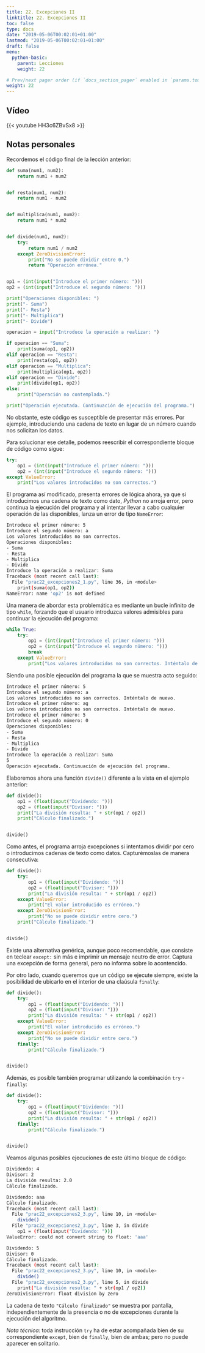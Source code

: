 ```yaml
---
title: 22. Excepciones II
linktitle: 22. Excepciones II
toc: false
type: docs
date: "2019-05-06T00:02:01+01:00"
lastmod: "2019-05-06T00:02:01+01:00"
draft: false
menu:
  python-basic:
    parent: Lecciones
    weight: 22

# Prev/next pager order (if `docs_section_pager` enabled in `params.toml`)
weight: 22
---
```


## Vídeo

{{< youtube HH3c6ZBvSx8 >}}

## Notas personales

Recordemos el código final de la lección anterior:

```python
def suma(num1, num2):
    return num1 + num2


def resta(num1, num2):
    return num1 - num2


def multiplica(num1, num2):
    return num1 * num2


def divide(num1, num2):
    try:
        return num1 / num2
    except ZeroDivisionError:
        print("No se puede dividir entre 0.")
        return "Operación errónea."


op1 = (int(input("Introduce el primer número: ")))
op2 = (int(input("Introduce el segundo número: ")))

print("Operaciones disponibles: ")
print("- Suma")
print("- Resta")
print("- Multiplica")
print("- Divide")

operacion = input("Introduce la operación a realizar: ")

if operacion == "Suma":
    print(suma(op1, op2))
elif operacion == "Resta":
    print(resta(op1, op2))
elif operacion == "Multiplica":
    print(multiplica(op1, op2))
elif operacion == "Divide":
    print(divide(op1, op2))
else:
    print("Operación no contemplada.")

print("Operación ejecutada. Continuación de ejecución del programa.")
```

No obstante, este código es susceptible de presentar más errores. Por ejemplo, introduciendo una cadena de texto en lugar de un número cuando nos solicitan los datos.

Para solucionar ese detalle, podemos reescribir el correspondiente bloque de código como sigue:

```python
try:
    op1 = (int(input("Introduce el primer número: ")))
    op2 = (int(input("Introduce el segundo número: ")))
except ValueError:
    print("Los valores introducidos no son correctos.")
```

El programa así modificado, presenta errores de lógica ahora, ya que si introducimos una cadena de texto como dato, *Python* no arroja error, pero continua la ejecución del programa y al intentar llevar a cabo cualquier operación de las disponibles, lanza un error de tipo `NameError`:

```bash
Introduce el primer número: 5
Introduce el segundo número: a
Los valores introducidos no son correctos.
Operaciones disponibles: 
- Suma
- Resta
- Multiplica
- Divide
Introduce la operación a realizar: Suma
Traceback (most recent call last):
  File "prac22_excepciones2_1.py", line 36, in <module>
    print(suma(op1, op2))
NameError: name 'op2' is not defined
```

Una manera de abordar esta problemática es mediante un bucle infinito de tipo `while`, forzando que el usuario introduzca valores admisibles para continuar la ejecución del programa:

```python
while True:
    try:
        op1 = (int(input("Introduce el primer número: ")))
        op2 = (int(input("Introduce el segundo número: ")))
        break
    except ValueError:
        print("Los valores introducidos no son correctos. Inténtalo de nuevo.")
```

Siendo una posible ejecución del programa la que se muestra acto seguido:

```bash
Introduce el primer número: 5
Introduce el segundo número: a
Los valores introducidos no son correctos. Inténtalo de nuevo.
Introduce el primer número: ag
Los valores introducidos no son correctos. Inténtalo de nuevo.
Introduce el primer número: 5
Introduce el segundo número: 0
Operaciones disponibles: 
- Suma
- Resta
- Multiplica
- Divide
Introduce la operación a realizar: Suma
5
Operación ejecutada. Continuación de ejecución del programa.
```

Elaboremos ahora una función `divide()` diferente a la vista en el ejemplo anterior:

```python
def divide():
    op1 = (float(input("Dividendo: ")))
    op2 = (float(input("Divisor: ")))
    print("La división resulta: " + str(op1 / op2))
    print("Cálculo finalizado.")


divide()
```

Como antes, el programa arroja excepciones si intentamos dividir por cero o introducimos cadenas de texto como datos. Capturémoslas de manera consecutiva:

```python
def divide():
    try:
        op1 = (float(input("Dividendo: ")))
        op2 = (float(input("Divisor: ")))
        print("La división resulta: " + str(op1 / op2))
    except ValueError:
        print("El valor introducido es erróneo.")
    except ZeroDivisionError:
        print("No se puede dividir entre cero.")
    print("Cálculo finalizado.")


divide()
```

Existe una alternativa genérica, aunque poco recomendable, que consiste en teclear `except:` sin más e imprimir un mensaje neutro de error. Captura una excepción de forma general, pero no informa sobre lo acontencido.

Por otro lado, cuando queremos que un código se ejecute siempre, existe la posibilidad de ubicarlo en el interior de una claúsula `finally`:

```python
def divide():
    try:
        op1 = (float(input("Dividendo: ")))
        op2 = (float(input("Divisor: ")))
        print("La división resulta: " + str(op1 / op2))
    except ValueError:
        print("El valor introducido es erróneo.")
    except ZeroDivisionError:
        print("No se puede dividir entre cero.")
    finally:
        print("Cálculo finalizado.")


divide()
```

Además, es posible también programar utilizando la combinación `try` - `finally`:

```python
def divide():
    try:
        op1 = (float(input("Dividendo: ")))
        op2 = (float(input("Divisor: ")))
        print("La división resulta: " + str(op1 / op2))
    finally:
        print("Cálculo finalizado.")


divide()
```

Veamos algunas posibles ejecuciones de este último bloque de código:

```bash
Dividendo: 4
Divisor: 2
La división resulta: 2.0
Cálculo finalizado.
```

```bash
Dividendo: aaa
Cálculo finalizado.
Traceback (most recent call last):
  File "prac22_excepciones2_3.py", line 10, in <module>
    divide()
  File "prac22_excepciones2_3.py", line 3, in divide
    op1 = (float(input("Dividendo: ")))
ValueError: could not convert string to float: 'aaa'
```

```bash
Dividendo: 5
Divisor: 0
Cálculo finalizado.
Traceback (most recent call last):
  File "prac22_excepciones2_3.py", line 10, in <module>
    divide()
  File "prac22_excepciones2_3.py", line 5, in divide
    print("La división resulta: " + str(op1 / op2))
ZeroDivisionError: float division by zero
```

La cadena de texto `"Cálculo finalizado"` se muestra por pantalla, independientemente de la presencia o no de excepciones durante la ejecución del algoritmo.

*Nota técnica*: toda instrucción `try` ha de estar acompañada bien de su correspondiente `except`, bien de `finally`, bien de ambas; pero no puede aparecer en solitario.
